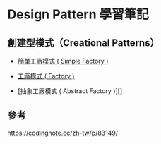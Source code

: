 # Design Pattern 學習筆記

## 創建型模式（Creational Patterns）
* [簡單工廠模式 ( Simple Factory )](https://github.com/memorykghs/Design-Pattern/blob/handout/1.%20%E7%B0%A1%E5%96%AE%E5%B7%A5%E5%BB%A0%E6%A8%A1%E5%BC%8F%20(%20Simple%20Factory%20).md)

* [工廠模式 ( Factory )](https://github.com/memorykghs/Design-Pattern/blob/handout/2.%20%E5%B7%A5%E5%BB%A0%E6%A8%A1%E5%BC%8F%20(%20Factory%20).md)

* [抽象工廠模式 ( Abstract Factory )][]

## 參考
https://codingnote.cc/zh-tw/p/83149/
